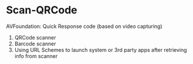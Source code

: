 # Scan-QRCode
AVFoundation: Quick Response code (based on video capturing)  
1. QRCode scanner  
2. Barcode scanner
3. Using URL Schemes to launch system or 3rd party apps after retrieving info from scanner  
